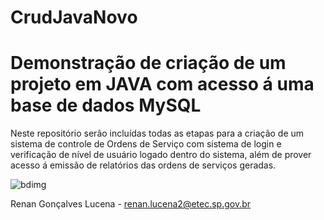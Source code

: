 # CrudJavaNovo

# Demonstração de criação de um projeto em JAVA com acesso á uma base de dados MySQL
Neste repositório serão incluídas todas as etapas para a criação de um sistema de controle de Ordens de Serviço com sistema de login e verificação de nível de usuário logado dentro do sistema, além de prover acesso á emissão de relatórios das ordens de serviços geradas.

![bdimg](https://user-images.githubusercontent.com/67175858/138981681-15b69322-3459-4627-a3b5-ff1e3ddaafee.png)

Renan Gonçalves Lucena - renan.lucena2@etec.sp.gov.br
